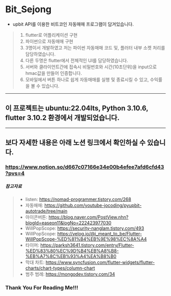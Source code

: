 # Bit_Sejong


* upbit API를 이용한 비트코인 자동매매 프로그램이 담겨있습니다.
> 1. flutter로 어플리케이션 구현
> 2. 파이썬으로 자동매매 구현
> 3. 3명이서 개발하였고 저는 파이썬 자동매매 코드 및, 플러터 내부 소켓 처리를 담당하였습니다.
> 4. 다른 두명은 flutter에서 전체적인 UI를 담당하였습니다.
> 5. 서버와 클라이언트간에 접속시 비밀번호와 시간(10초단위)을 input으로 hmac값을 만들어 인증합니다.
> 6. 모바일에서 버튼 하나로 쉽게 자동매매를 실행 및 종료시킬 수 있고, 수익률을 볼 수 있습니다.
<hr/>


## 이 프로젝트는 ubuntu:22.04lts, Python 3.10.6, flutter 3.10.2  환경에서 개발되었습니다.
<hr/>


## 보다 자세한 내용은 아래 노션 링크에서 확인하실 수 있습니다.
### https://www.notion.so/d667c07166e34e00b4efee7afd6cfd43?pvs=4


##### 참고자료
> * listen: https://nomad-programmer.tistory.com/268
> * 자동매매: https://github.com/youtube-jocoding/pyupbit-autotrade/tree/main
> * 아이콘버튼: https://blog.naver.com/PostView.nhn?blogId=easeon11&logNo=222423977030
> * WillPopScope: https://security-nanglam.tistory.com/493
> * WillPopScope: https://velog.io/@i_meant_to_be/Flutter-WillPopScope-%ED%81%B4%EB%9E%98%EC%8A%A4
> * 타이머: https://parksh3641.tistory.com/entry/Flutter-%ED%83%80%EC%9D%B4%EB%A8%B8-%EB%A7%8C%EB%93%A4%EA%B8%B0
> * 막대 차트: https://www.syncfusion.com/flutter-widgets/flutter-charts/chart-types/column-chart
> * 범주 범례: https://mongodev.tistory.com/34


### Thank You For Reading Me!!!

